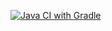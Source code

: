[![Java CI with Gradle](https://github.com/LyubovGarashchenko/PatternTask1/actions/workflows/gradle.yml/badge.svg)](https://github.com/LyubovGarashchenko/PatternTask1/actions/workflows/gradle.yml)
